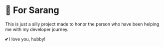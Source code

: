 # 💖 For Sarang
This is just a silly project made to honor the person who have been helping me with my developer journey.

💕 I love you, hubby! 
